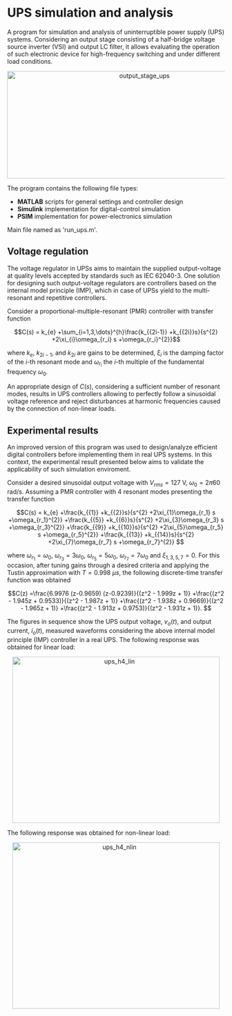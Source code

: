# UPS simulation and analysis

A program for simulation and analysis of uninterruptible power supply (UPS) systems. Considering an output stage consisting of a half-bridge voltage source inverter (VSI) and output LC filter, it allows evaluating the operation of such electronic device for high-frequency switching and under different load conditions.

<div align="center">
<img width="620" height="248" alt="output_stage_ups" src="https://github.com/user-attachments/assets/a1fe8c03-079d-476c-b0bf-8c1114b15f5c"/>
</div>

The program contains the following file types:
- **MATLAB** scripts for general settings and controller design
- **Simulink** implementation for digital-control simulation
- **PSIM** implementation for power-electronics simulation

Main file named as 'run_ups.m'.

## Voltage regulation

The voltage regulator in UPSs aims to maintain the supplied output-voltage at quality levels accepted by standards such as IEC 62040-3. One solution for designing such output-voltage regulators are controllers based on the internal model principle (IMP), which in case of UPSs yield to the multi-resonant and repetitive controllers.

Consider a proportional-multiple-resonant (PMR) controller with transfer function

$$C(s) = k_{e} +\sum_{i=1,3,\dots}^{h}\frac{k_{{2i-1}} +k_{{2i}}s}{s^{2} +2\xi_{i}\omega_{r_i} s +\omega_{r_i}^{2}}$$

where $k_{e}$, $k_{{2i-1}}$, and $k_{{2i}}$ are gains to be determined, $\xi_{i}$ is the damping factor of the $i$-th resonant mode and $\omega_{r_i}$ the $i$-th multiple of the fundamental frequency $\omega_0$.

An appropriate design of $C(s)$, considering a sufficient number of resonant modes, results in UPS controllers allowing to perfectly follow a sinusoidal voltage reference and reject disturbances at harmonic frequencies caused by the connection of non-linear loads.

## Experimental results

An improved version of this program was used to design/analyze efficient digital controllers before implementing them in real UPS systems. In this context, the experimental result presented below aims to validate the applicability of such simulation enviroment.

Consider a desired sinusoidal output voltage with $V_{rms} = 127$ V, $\omega_0 = 2\pi 60$ rad/s. Assuming a PMR controller with 4 resonant modes presenting the transfer function

$$C(s) = k_{e} +\frac{k_{{1}} +k_{{2}}s}{s^{2} +2\xi_{1}\omega_{r_1} s +\omega_{r_1}^{2}} +\frac{k_{{5}} +k_{{6}}s}{s^{2} +2\xi_{3}\omega_{r_3} s +\omega_{r_3}^{2}} +\frac{k_{{9}} +k_{{10}}s}{s^{2} +2\xi_{5}\omega_{r_5} s +\omega_{r_5}^{2}} +\frac{k_{{13}} +k_{{14}}s}{s^{2} +2\xi_{7}\omega_{r_7} s +\omega_{r_7}^{2}}
$$

where $\omega_{r_1} = \omega_0$, $\omega_{r_3} = 3\omega_0$, $\omega_{r_5} = 5\omega_0$, $\omega_{r_7} = 7\omega_0$ and $\xi_{1,3,5,7} = 0$. For this occasion, after tuning gains through a desired criteria and applying the Tustin approximation with $T = 0.998\ \mu s$, the following discrete-time transfer function was obtained

$$C(z)
=\frac{6.9976 (z-0.9659) (z-0.9239)}{(z^2 - 1.999z + 1)}
+\frac{(z^2 - 1.945z + 0.9533)}{(z^2 - 1.987z + 1)}
+\frac{(z^2 - 1.938z + 0.9669)}{(z^2 - 1.965z + 1)}
+\frac{(z^2 - 1.913z + 0.9753)}{(z^2 - 1.931z + 1)}.
$$

The figures in sequence show the UPS output voltage, $v_o(t)$, and output current, $i_o(t)$, measured waveforms considering the above internal model principle (IMP) controller in a real UPS. The following response was obtained for linear load:

<div align="center">
<img width="480" height="384" alt="ups_h4_lin" src="https://github.com/user-attachments/assets/7ac7fb53-5727-496b-afc3-b964aec5bdd8"/>
</div>

The following response was obtained for non-linear load:
<div align="center">
<img width="480" height="384" alt="ups_h4_nlin" src="https://github.com/user-attachments/assets/3c69d625-a854-43f9-887c-3efc26e1bac3"/>
</div>
